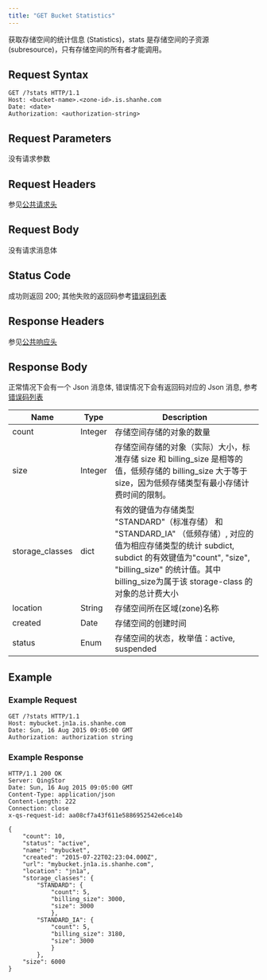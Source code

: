 ```yaml
---
title: "GET Bucket Statistics"
---
```



获取存储空间的统计信息 (Statistics)，stats 是存储空间的子资源 (subresource)，只有存储空间的所有者才能调用。

## Request Syntax

```http
GET /?stats HTTP/1.1
Host: <bucket-name>.<zone-id>.is.shanhe.com
Date: <date>
Authorization: <authorization-string>
```

## Request Parameters

没有请求参数

## Request Headers

参见[公共请求头](../../common_header#请求头字段-request-header)

## Request Body

没有请求消息体

## Status Code

成功则返回 200; 其他失败的返回码参考[错误码列表](../../error_code/)

## Response Headers

参见[公共响应头](../../common_header#响应头字段-request-header)

## Response Body

正常情况下会有一个 Json 消息体, 错误情况下会有返回码对应的 Json 消息, 参考[错误码列表](../../error_code/)

| Name | Type | Description |
| --- | --- | --- |
| count | Integer | 存储空间存储的对象的数量 |
| size | Integer | 存储空间存储的对象（实际）大小，标准存储 size 和 billing_size 是相等的值，低频存储的 billing_size 大于等于 size，因为低频存储类型有最小存储计费时间的限制。|
| storage_classes | dict | 有效的键值为存储类型 "STANDARD"（标准存储） 和 "STANDARD_IA" （低频存储）, 对应的值为相应存储类型的统计 subdict, subdict 的有效键值为"count", "size", "billing_size" 的统计值。其中billing_size为属于该 storage-class 的对象的总计费大小 |
| location | String | 存储空间所在区域(zone)名称 |
| created | Date | 存储空间的创建时间 |
| status | Enum | 存储空间的状态，枚举值：active, suspended |

## Example

### Example Request

```http
GET /?stats HTTP/1.1
Host: mybucket.jn1a.is.shanhe.com
Date: Sun, 16 Aug 2015 09:05:00 GMT
Authorization: authorization string
```

### Example Response

```http
HTTP/1.1 200 OK
Server: QingStor
Date: Sun, 16 Aug 2015 09:05:00 GMT
Content-Type: application/json
Content-Length: 222
Connection: close
x-qs-request-id: aa08cf7a43f611e5886952542e6ce14b

{
    "count": 10,
    "status": "active",
    "name": "mybucket",
    "created": "2015-07-22T02:23:04.000Z",
    "url": "mybucket.jn1a.is.shanhe.com",
    "location": "jn1a",
    "storage_classes": {
        "STANDARD": {
            "count": 5,
            "billing_size": 3000,
            "size": 3000
            },
        "STANDARD_IA": {
            "count": 5,
            "billing_size": 3180,
            "size": 3000
            }
        },
    "size": 6000
}
```
